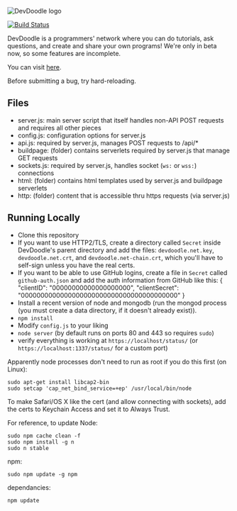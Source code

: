 ![DevDoodle logo](http://devdoodle.net/a/logo1.svg)

[![Build Status](https://magnum.travis-ci.com/bjb568/DevDoodle.svg?token=dq95p9xxkoyhFzWyxURh&branch=master)](https://magnum.travis-ci.com/bjb568/DevDoodle)

DevDoodle is a programmers' network where you can do tutorials, ask questions, and create and share your own programs! We're only in beta now, so some features are incomplete.

You can visit [here](http://devdoodle.net).

Before submitting a bug, try hard-reloading.

## Files

- server.js: main server script that itself handles non-API POST requests and requires all other pieces
- config.js: configuration options for server.js
- api.js: required by server.js, manages POST requests to /api/*
- buildpage: (folder) contains serverlets required by server.js that manage GET requests
- sockets.js: required by server.js, handles socket (`ws:` or `wss:`) connections
- html: (folder) contains html templates used by server.js and buildpage serverlets
- http: (folder) content that is accessible thru https requests (via server.js)

## Running Locally

- Clone this repository
- If you want to use HTTP2/TLS, create a directory called `Secret` inside DevDoodle's parent directory and add the files: `devdoodle.net.key`, `devdoodle.net.crt`, and `devdoodle.net-chain.crt`, which you'll have to self-sign unless you have the real certs.
- If you want to be able to use GitHub logins, create a file in `Secret` called `github-auth.json` and add the auth information from GitHub like this:
		{
			"clientID": "00000000000000000000",
			"clientSecret": "0000000000000000000000000000000000000000"
		}
- Install a recent version of node and mongodb (run the mongod process (you must create a data directory, if it doesn't already exist)).
- `npm install`
- Modify `config.js` to your liking
- `node server` (by default runs on ports 80 and 443 so requires `sudo`)
- verify everything is working at `https://localhost/status/` (or `https://localhost:1337/status/` for a custom port)

Apparently node processes don't need to run as root if you do this first (on Linux):

	sudo apt-get install libcap2-bin
	sudo setcap 'cap_net_bind_service=+ep' /usr/local/bin/node

To make Safari/OS X like the cert (and allow connecting with sockets), add the certs to Keychain Access and set it to Always Trust.

For reference, to update Node:

	sudo npm cache clean -f
	sudo npm install -g n
	sudo n stable

npm:

	sudo npm update -g npm

dependancies:

	npm update
